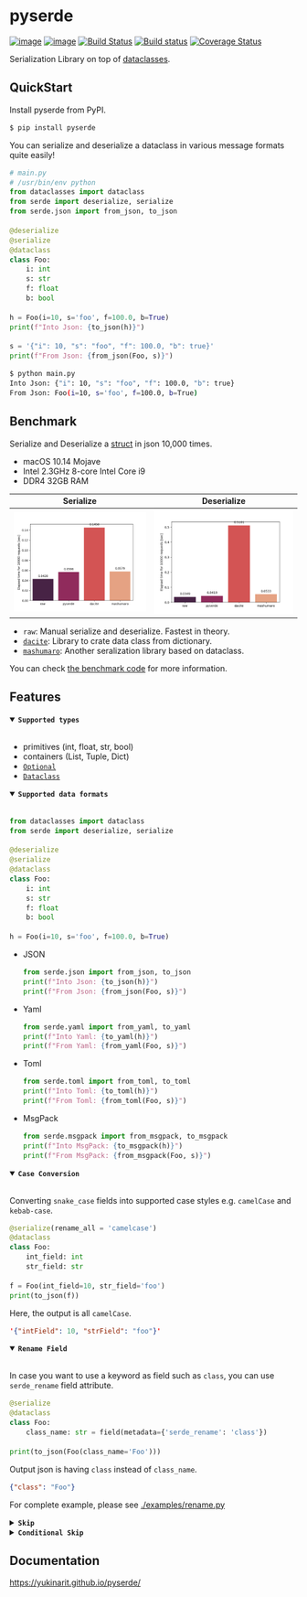 # pyserde

[![image](https://img.shields.io/pypi/v/pyserde.svg)](https://pypi.org/project/pyserde/)
[![image](https://img.shields.io/pypi/pyversions/pyserde.svg)](https://pypi.org/project/pyserde/)
[![Build Status](https://travis-ci.org/yukinarit/pyserde.svg?branch=master)](https://travis-ci.org/yukinarit/pyserde)
[![Build status](https://ci.appveyor.com/api/projects/status/w4i5x8x9d4sbxhn2?svg=true)](https://ci.appveyor.com/project/yukinarit/pyserde)
[![Coverage Status](https://coveralls.io/repos/github/yukinarit/pyserde/badge.svg?branch=master)](https://coveralls.io/github/yukinarit/pyserde?branch=master)

Serialization Library on top of [dataclasses](https://docs.python.org/3/library/dataclasses.html).

## QuickStart

Install pyserde from PyPI.

```bash
$ pip install pyserde
```

You can serialize and deserialize a dataclass in various message formats quite easily!

```python
# main.py
# /usr/bin/env python
from dataclasses import dataclass
from serde import deserialize, serialize
from serde.json import from_json, to_json

@deserialize
@serialize
@dataclass
class Foo:
    i: int
    s: str
    f: float
    b: bool

h = Foo(i=10, s='foo', f=100.0, b=True)
print(f"Into Json: {to_json(h)}")

s = '{"i": 10, "s": "foo", "f": 100.0, "b": true}'
print(f"From Json: {from_json(Foo, s)}")
```

```bash
$ python main.py
Into Json: {"i": 10, "s": "foo", "f": 100.0, "b": true}
From Json: Foo(i=10, s='foo', f=100.0, b=True)
```

## Benchmark

Serialize and Deserialize a [struct](https://github.com/yukinarit/pyserde/blob/master/bench/dataclasses_class.py#L7-L12) in json 10,000 times.

* macOS 10.14 Mojave
* Intel 2.3GHz 8-core Intel Core i9
* DDR4 32GB RAM

| Serialize | Deserialize |
|-----------|-------------|
| <img src="./bench/charts/serialize_small.png"> | <img src="./bench/charts/deserialize_small.png"> |

* `raw`: Manual serialize and deserialize. Fastest in theory.
* [`dacite`](https://github.com/konradhalas/dacite): Library to crate data class from dictionary.
* [`mashumaro`](https://github.com/Fatal1ty/mashumaro): Another seralization library based on dataclass.

You can check [the benchmark code](bench/bench.py) for more information.

## Features

<details open><summary><b><code>Supported types</code></b></summary><br />

* primitives (int, float, str, bool)
* containers (List, Tuple, Dict)
* [`Optional`](https://docs.python.org/3/library/typing.html#typing.Optional)
* [`Dataclass`](https://docs.python.org/3/library/dataclasses.html)

</details>

<details open><summary><b><code>Supported data formats</code></b></summary><br />

```python
from dataclasses import dataclass
from serde import deserialize, serialize

@deserialize
@serialize
@dataclass
class Foo:
    i: int
    s: str
    f: float
    b: bool

h = Foo(i=10, s='foo', f=100.0, b=True)
```

* JSON
    ```python
    from serde.json import from_json, to_json
    print(f"Into Json: {to_json(h)}")
    print(f"From Json: {from_json(Foo, s)}")
    ```

* Yaml
    ```python
    from serde.yaml import from_yaml, to_yaml
    print(f"Into Yaml: {to_yaml(h)}")
    print(f"From Yaml: {from_yaml(Foo, s)}")
    ```

* Toml
    ```python
    from serde.toml import from_toml, to_toml
    print(f"Into Toml: {to_toml(h)}")
    print(f"From Toml: {from_toml(Foo, s)}")
    ```

* MsgPack
    ```python
    from serde.msgpack import from_msgpack, to_msgpack
    print(f"Into MsgPack: {to_msgpack(h)}")
    print(f"From MsgPack: {from_msgpack(Foo, s)}")
    ```

</details>

<details open><summary><b><code>Case Conversion</code></b></summary><br />

Converting `snake_case` fields into supported case styles e.g. `camelCase` and `kebab-case`.

```python
@serialize(rename_all = 'camelcase')
@dataclass
class Foo:
    int_field: int
    str_field: str

f = Foo(int_field=10, str_field='foo')
print(to_json(f))
```

Here, the output is all `camelCase`.

```json
'{"intField": 10, "strField": "foo"}'
```
</details>

<details open><summary><b><code>Rename Field</code></b></summary><br />

In case you want to use a keyword as field such as `class`, you can use `serde_rename` field attribute.

```python
@serialize
@dataclass
class Foo:
    class_name: str = field(metadata={'serde_rename': 'class'})

print(to_json(Foo(class_name='Foo')))
```

Output json is having `class` instead of `class_name`.

```json
{"class": "Foo"}
```

For complete example, please see [./examples/rename.py](./examples/rename.py)

</details>

<details><summary><b><code>Skip</code></b></summary><br />

You can skip serialization for a certain field, you can use `serde_skip`.

```python
@serialize
@dataclass
class Resource:
    name: str
    hash: str
    metadata: Dict[str, str] = field(default_factory=dict, metadata={'serde_skip': True})

resources = [
    Resource("Stack Overflow", "hash1"),
    Resource("GitHub", "hash2", metadata={"headquarters": "San Francisco"}) ]
print(to_json(resources))
```

Here, `metadata` is not present in output json.

```json
[{"name": "Stack Overflow", "hash": "hash1"}, {"name": "GitHub", "hash": "hash2"}]
```

For complete example, please see [./examples/skip.py](./examples/skip.py)

</details>

<details><summary><b><code>Conditional Skip</code></b></summary><br />

If you conditionally skip some fields, you can pass function or lambda in `serde_skip_if`.

```python
@serialize
@dataclass
class World:
    player: str
    buddy: str = field(default='', metadata={'serde_skip_if': lambda v: v == 'Pikachu'})

world = World('satoshi', 'Pikachu')
print(to_json(world))

world = World('green', 'Charmander')
print(to_json(world))
```

As you can see below, field is skipped in serialization if `buddy` is "Pikachu".

```json
{"player": "satoshi"}
{"player": "green", "buddy": "Charmander"}
```

For complete example, please see [./examples/skip.py](./examples/skip.py)

</details>

## Documentation

https://yukinarit.github.io/pyserde/
